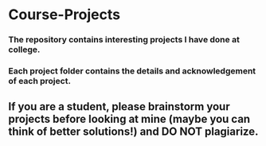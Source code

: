 # Course-Projects
### The repository contains interesting projects I have done at college.
### Each project folder contains the details and acknowledgement of each project.

## If you are a student, please brainstorm your projects before looking at mine (maybe you can think of better solutions!) and DO NOT plagiarize. 
